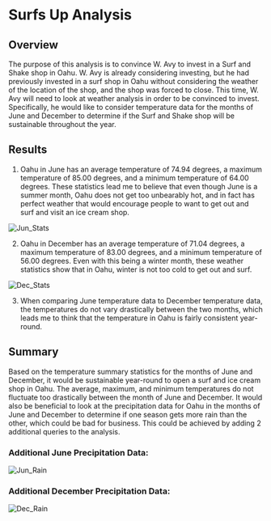 # Surfs Up Analysis

## Overview

The purpose of this analysis is to convince W. Avy to invest in a Surf and Shake shop in Oahu. W. Avy is already considering investing, but he had previously invested in a surf shop in Oahu without considering the weather of the location of the shop, and the shop was forced to close. This time, W. Avy will need to look at weather analysis in order to be convinced to invest.  Specifically, he would like to consider temperature data for the months of June and December to determine if the Surf and Shake shop will be sustainable throughout the year.

## Results

1.	Oahu in June has an average temperature of 74.94 degrees, a maximum temperature of 85.00 degrees, and a minimum temperature of 64.00 degrees. These statistics lead me to believe that even though June is a summer month, Oahu does not get too unbearably hot, and in fact has perfect weather that would encourage people to want to get out and surf and visit an ice cream shop.

![Jun_Stats](https://user-images.githubusercontent.com/115508658/208999385-c9184353-0acc-4429-9bb6-67899c92abdd.png)

2.	Oahu in December has an average temperature of 71.04 degrees, a maximum temperature of 83.00 degrees, and a minimum temperature of 56.00 degrees.  Even with this being a winter month, these weather statistics show that in Oahu, winter is not too cold to get out and surf.

![Dec_Stats](https://user-images.githubusercontent.com/115508658/208999410-13139fcc-3002-45e2-b855-b187fad4561e.png)

3.	When comparing June temperature data to December temperature data, the temperatures do not vary drastically between the two months, which leads me to think that the temperature in Oahu is fairly consistent year-round.

## Summary

Based on the temperature summary statistics for the months of June and December, it would be sustainable year-round to open a surf and ice cream shop in Oahu.  The average, maximum, and minimum temperatures do not fluctuate too drastically between the month of June and December. It would also be beneficial to look at the precipitation data for Oahu in the months of June and December to determine if one season gets more rain than the other, which could be bad for business. This could be achieved by adding 2 additional queries to the analysis.

### Additional June Precipitation Data:

![Jun_Rain](https://user-images.githubusercontent.com/115508658/208999437-9eeac687-d4bb-49a9-8f94-1368ff7f1c92.png)

### Additional December Precipitation Data:

![Dec_Rain](https://user-images.githubusercontent.com/115508658/208999517-ca7f4c3d-b812-450a-aa88-3f400ec36e9f.png)
